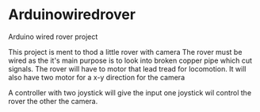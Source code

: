 # Arduinowiredrover
Arduino wired rover project

This project is ment to thod a little rover with camera
The rover must be wired as the it's main purpose is to look into broken copper pipe which cut signals.
The rover will have to motor that lead tread for locomotion.
It will also have two motor for a x-y direction for the camera

A controller with two joystick will give the input one joystick wil control the rover the other the camera.

